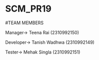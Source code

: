 # SCM_PR19
#TEAM MEMBERS

Manager-> Teena Rai (2310992150)

Developer-> Tanish Wadhwa (2310992149)

Tester-> Mehak Singla (2310992151)
